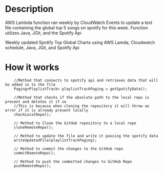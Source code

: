 # Description
AWS Lambda function ran weekly by CloudWatch Events to update a text file containing the global top 5 songs on spotify for this week. Function utilizes Java, JGit, and the Spotify Api

Weekly updated Spotify Top Global Charts using AWS Lamda, Cloudwatch schedule, Java, JGit, and Spotify Api

# How it works
        //Method that connects to spotify api and retrieves data that will be added in to the file
        Paging<PlaylistTrack> playlistTrackPaging = getSpotifyData();

        //Method that checks if the absolute path to the local repo is present and deletes it if so
        //This is because when cloning the repository it will throw an error if it is already present locally
        checkLocalRepo();

        // Method to Clone the GitHub repository to a local repo
        cloneRemoteRepo();

        // Method to update the file and write it passing the spotify data
        writeUpdatedFile(playlistTrackPaging);

        // Method to commit the changes to the GitHub repo
        commitRemoteRepo();

        // Method to push the committed changes to GitHub Repo
        pushRemoteRepo();

